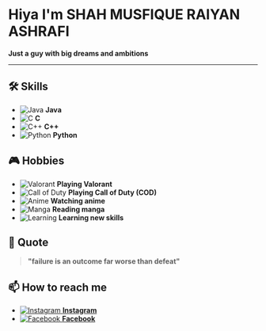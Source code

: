 # **Hiya I'm SHAH MUSFIQUE RAIYAN ASHRAFI**
**Just a guy with big dreams and ambitions**

---

## **🛠️ Skills**

- ![Java](https://img.shields.io/badge/Java-ED8B00?style=for-the-badge&logo=java&logoColor=white) **Java**
- ![C](https://img.shields.io/badge/C-00599C?style=for-the-badge&logo=c&logoColor=white) **C**
- ![C++](https://img.shields.io/badge/C++-00599C?style=for-the-badge&logo=cplusplus&logoColor=white) **C++**
- ![Python](https://img.shields.io/badge/Python-3776AB?style=for-the-badge&logo=python&logoColor=white) **Python**

## **🎮 Hobbies**

- ![Valorant](https://img.shields.io/badge/Valorant-FF4655?style=for-the-badge&logo=valorant&logoColor=white) **Playing Valorant**
- ![Call of Duty](https://img.shields.io/badge/COD-000000?style=for-the-badge&logo=call-of-duty&logoColor=white) **Playing Call of Duty (COD)**
- ![Anime](https://img.shields.io/badge/Anime-FF9E00?style=for-the-badge&logo=Crunchyroll&logoColor=white) **Watching anime**
- ![Manga](https://img.shields.io/badge/Manga-1B1B1B?style=for-the-badge&logo=bookstack&logoColor=white) **Reading manga**
- ![Learning](https://img.shields.io/badge/Learning%20New%20Skills-4CAF50?style=for-the-badge&logo=readme&logoColor=white) **Learning new skills**

## **💬 Quote**

> **"failure is an outcome far worse than defeat"**

## **📫 How to reach me**

- [![Instagram](https://img.shields.io/badge/Instagram-E4405F?style=for-the-badge&logo=instagram&logoColor=white) **Instagram**](https://www.instagram.com/_trigger_instigator?igsh=bjJhZGI3d2ZkbXM5)
- [![Facebook](https://img.shields.io/badge/Facebook-1877F2?style=for-the-badge&logo=facebook&logoColor=white) **Facebook**](https://www.facebook.com/share/19HvQpJtiS/)
